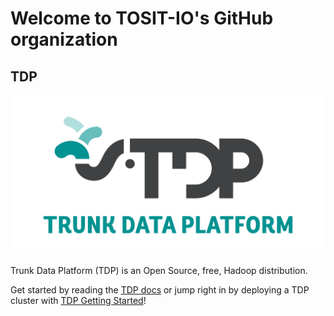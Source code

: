 # Welcome to TOSIT-IO's GitHub organization

## TDP

![](https://raw.githubusercontent.com/TOSIT-IO/.github/master/profile/static/tdp_logo.png)

Trunk Data Platform (TDP) is an Open Source, free, Hadoop distribution.

Get started by reading the [TDP docs](https://github.com/TOSIT-IO/TDP) or jump right in by deploying a TDP cluster with [TDP Getting Started](https://github.com/TOSIT-IO/tdp-getting-started)!

